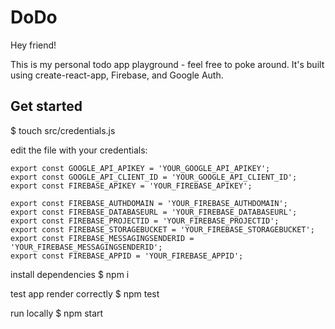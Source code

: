 # DoDo

Hey friend!

This is my personal todo app playground - feel free to poke around. It's built using create-react-app, Firebase, and Google Auth.

## Get started

\$ touch src/credentials.js

edit the file with your credentials:

```
export const GOOGLE_API_APIKEY = 'YOUR_GOOGLE_API_APIKEY';
export const GOOGLE_API_CLIENT_ID = 'YOUR_GOOGLE_API_CLIENT_ID';
export const FIREBASE_APIKEY = 'YOUR_FIREBASE_APIKEY';

export const FIREBASE_AUTHDOMAIN = 'YOUR_FIREBASE_AUTHDOMAIN';
export const FIREBASE_DATABASEURL = 'YOUR_FIREBASE_DATABASEURL';
export const FIREBASE_PROJECTID = 'YOUR_FIREBASE_PROJECTID';
export const FIREBASE_STORAGEBUCKET = 'YOUR_FIREBASE_STORAGEBUCKET';
export const FIREBASE_MESSAGINGSENDERID = 'YOUR_FIREBASE_MESSAGINGSENDERID';
export const FIREBASE_APPID = 'YOUR_FIREBASE_APPID';

```

install dependencies
\$ npm i

test app render correctly
\$ npm test

run locally
\$ npm start
